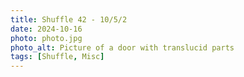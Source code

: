 ```yaml
---
title: Shuffle 42 - 10/5/2
date: 2024-10-16
photo: photo.jpg
photo_alt: Picture of a door with translucid parts
tags: [Shuffle, Misc]
---
```

